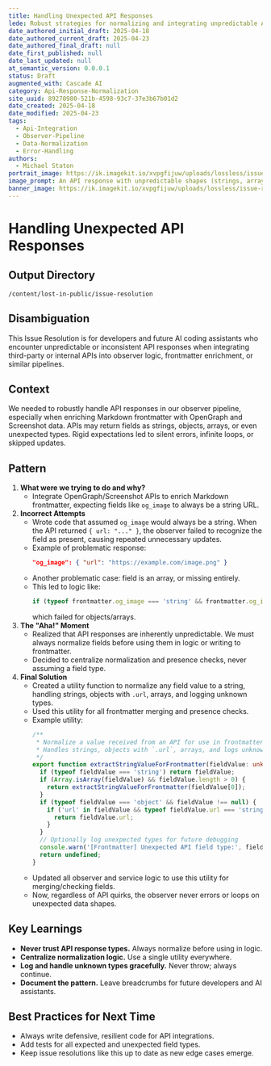 ```yaml
---
title: Handling Unexpected API Responses
lede: Robust strategies for normalizing and integrating unpredictable API data into observer pipelines and frontmatter logic.
date_authored_initial_draft: 2025-04-18
date_authored_current_draft: 2025-04-23
date_authored_final_draft: null
date_first_published: null
date_last_updated: null
at_semantic_version: 0.0.0.1
status: Draft
augmented_with: Cascade AI
category: Api-Response-Normalization
site_uuid: 89270980-521b-4598-93c7-37e3b67b01d2
date_created: 2025-04-18
date_modified: 2025-04-23
tags:
  - Api-Integration
  - Observer-Pipeline
  - Data-Normalization
  - Error-Handling
authors:
  - Michael Staton
portrait_image: https://ik.imagekit.io/xvpgfijuw/uploads/lossless/issue-resolutions/2025-05-05_portrait_image_Handling-Unexpected-API-Responses_31a3518d-7159-4ce1-9873-fa3ea7860db8_U6VTnFry5.webp
image_prompt: An API response with unpredictable shapes (strings, arrays, objects) being normalized into a clean, structured frontmatter block.
banner_image: https://ik.imagekit.io/xvpgfijuw/uploads/lossless/issue-resolutions/2025-05-05_banner_image_Handling-Unexpected-API-Responses_b6550e88-5541-42bd-a842-d3ff4d693b78_IAnSU9XEb.webp
---
```

# Handling Unexpected API Responses

## Output Directory
`/content/lost-in-public/issue-resolution`

## Disambiguation
This Issue Resolution is for developers and future AI coding assistants who encounter unpredictable or inconsistent API responses when integrating third-party or internal APIs into observer logic, frontmatter enrichment, or similar pipelines. 

## Context
We needed to robustly handle API responses in our observer pipeline, especially when enriching Markdown frontmatter with OpenGraph and Screenshot data. APIs may return fields as strings, objects, arrays, or even unexpected types. Rigid expectations led to silent errors, infinite loops, or skipped updates.

## Pattern
1. **What were we trying to do and why?**
   - Integrate OpenGraph/Screenshot APIs to enrich Markdown frontmatter, expecting fields like `og_image` to always be a string URL.
2. **Incorrect Attempts**
   - Wrote code that assumed `og_image` would always be a string. When the API returned `{ url: "..." }`, the observer failed to recognize the field as present, causing repeated unnecessary updates.
   - Example of problematic response:
     ```json
     "og_image": { "url": "https://example.com/image.png" }
     ```
   - Another problematic case: field is an array, or missing entirely.
   - This led to logic like:
     ```typescript
     if (typeof frontmatter.og_image === 'string' && frontmatter.og_image.length > 0) { /* present */ }
     ```
     which failed for objects/arrays.
3. **The "Aha!" Moment**
   - Realized that API responses are inherently unpredictable. We must always normalize fields before using them in logic or writing to frontmatter.
   - Decided to centralize normalization and presence checks, never assuming a field type.
4. **Final Solution**
   - Created a utility function to normalize any field value to a string, handling strings, objects with `.url`, arrays, and logging unknown types.
   - Used this utility for all frontmatter merging and presence checks.
   - Example utility:
     ```typescript
     /**
      * Normalize a value received from an API for use in frontmatter.
      * Handles strings, objects with `.url`, arrays, and logs unknown types.
      */
     export function extractStringValueForFrontmatter(fieldValue: unknown): string | undefined {
       if (typeof fieldValue === 'string') return fieldValue;
       if (Array.isArray(fieldValue) && fieldValue.length > 0) {
         return extractStringValueForFrontmatter(fieldValue[0]);
       }
       if (typeof fieldValue === 'object' && fieldValue !== null) {
         if ('url' in fieldValue && typeof fieldValue.url === 'string') {
           return fieldValue.url;
         }
       }
       // Optionally log unexpected types for future debugging
       console.warn('[Frontmatter] Unexpected API field type:', fieldValue);
       return undefined;
     }
     ```
   - Updated all observer and service logic to use this utility for merging/checking fields.
   - Now, regardless of API quirks, the observer never errors or loops on unexpected data shapes.

## Key Learnings
- **Never trust API response types.** Always normalize before using in logic.
- **Centralize normalization logic.** Use a single utility everywhere.
- **Log and handle unknown types gracefully.** Never throw; always continue.
- **Document the pattern.** Leave breadcrumbs for future developers and AI assistants.

## Best Practices for Next Time
- Always write defensive, resilient code for API integrations.
- Add tests for all expected and unexpected field types.
- Keep issue resolutions like this up to date as new edge cases emerge.